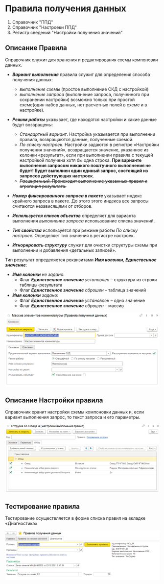 # Правила получения данных

1. Справочник "ППД"
2. Справочник "Настроеки ППД"
3. Регистр сведений "Настройки получения значений"

## Описание Правила

Справочник служит для хранения и редактирования схемы компоновки данных. 
- __*Вариант выполнения*__  правила служит для определения способа получения данных: 
	+ *выполнение схемы* (простое выполнение СКД с настройкой)
	+ *выполнение запроса* (выполнение запроса, полученного при сохранении настройки) возможно только при простой схеме(один набор данных, нет расчетных полей в схеме и в настройке). 

- __*Режим работы*__ указывает, где находятся настройки и какие данные будут возвращены:
	+ *Стандартный вариант*. Настройка указывается при выполнении правила, возвращаются данные, полученные схемой.
	+ *По списку настроек*. Настройки задаются в регистре «Настройки получения значений», возвращается значение, указанное из колонки «результат», если при выполнении правила с 		текущей настройкой получена хотя бы одна строка. **При варианте выполнения запросом никакого поштучного выполнения не будет! Будет выполнен один единый запрос, состоящий из 		запросов действующих настроек**.
	- ~~*Расширенный*. Происходит выполнение указанных правил и агрегация результата.~~

- __*Номер фиксированного запроса в пакете*__ указывает индекс крайнего запроса в пакете. До этого этого индекса все запросы считаются независящями от отборов.
- __*Используется список объектов*__ определяет для варианта выполнения *выполнение запроса* использование списка значений.
- __*Тип свойства*__ используется при режиме работы *По списку настроек*. Определяет тип значения в регистре настроек.
- __*Игнорировать структуру*__ служит для очистки структуры схемы при выполнении и добавления «детальных записей». 

Тип результат определяется реквизитами __*Имя колонки*__, __*Единственное значение*__: 

+ __*Имя колонки*__ *не задано*:
	- Флаг __*Единственное значение*__ *установлен* – структура из строки таблицы-результата
	- Флаг __*Единственное значение*__ *сброшен* – таблица значений
+ __*Имя колонки*__ *задано*:
	- Флаг __*Единственное значение*__ *установлен* – одно значение
	- Флаг __*Единственное значение*__ *сброшен* – массив 
  
![ППД](images/ППД.png)
  
## Описание Настройки правила

Справочник хранит настройки схемы компоновки данных и, если вариант выполнения запрос, то текст запроса и его параметры.

 ![Настройка ППД](images/НастройкаППД.png)

## Тестирование правила

Тестирование осуществляется в форме списка правил на вкладке «Диагностика»

![Диагоностика ППД](images/ДиагностикаППД.png)
 
